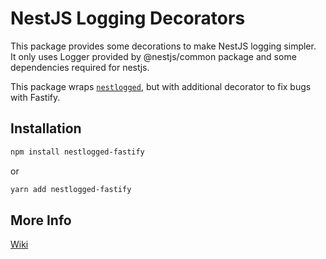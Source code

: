 # NestJS Logging Decorators

This package provides some decorations to make NestJS logging simpler.  
It only uses Logger provided by @nestjs/common package and some dependencies required for nestjs.

This package wraps [`nestlogged`](https://www.npmjs.com/package/nestlogged), but with additional decorator to fix bugs with Fastify.

## Installation

```sh
npm install nestlogged-fastify
```

or

```sh
yarn add nestlogged-fastify
```

## More Info

[Wiki](https://nestlogged.psw.kr)